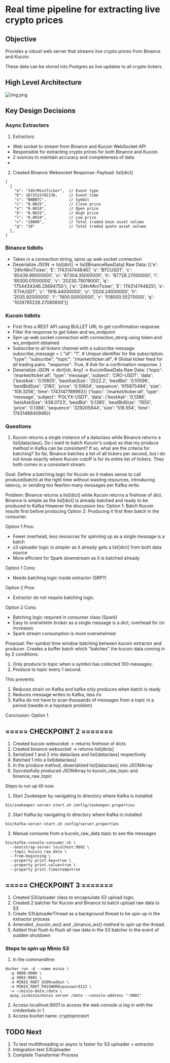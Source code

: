 # Real time pipeline for extracting live crypto prices


## Objective

Provides a robust web server that streams live crypto prices from Binance and Kucoin

These data can be stored into Postgres as live updates to all crypto tickers.

## High Level Architecture
![img.png](./images/img.png)


## Key Design Decisions

### Async Extractors
1. Extractors
- Web socket to stream from Binance and Kucoin WebSocket API
- Responsible for extracting crypto prices for both Binance and Kucoin. 
- 2 sources to maintain accuracy and completeness of data
- 

2. Created Binance Websocket
Response:
Payload: list[dict]
```
[
  {
    "e": "24hrMiniTicker",  // Event type
    "E": 1672515782136,     // Event time
    "s": "BNBBTC",          // Symbol
    "c": "0.0025",          // Close price
    "o": "0.0010",          // Open price
    "h": "0.0025",          // High price
    "l": "0.0010",          // Low price
    "v": "10000",           // Total traded base asset volume
    "q": "18"               // Total traded quote asset volume
  },
]
```

### Binance tidbits
- Takes in a connection string, spins up web socket connection
- Deserialize JSON -> list[dict] -> list[BinanceRawData]
Raw Data:
[{'e': '24hrMiniTicker', 'E': 1743147448467, 's': 'BTCUSDT', 'c': '85439.99000000', 'o': '87304.35000000', 'h': '87728.27000000', 'l': '85300.01000000', 'v': '20230.79019000', 'q': '1754434346.25694750'},
{'e': '24hrMiniTicker', 'E': 1743147448251, 's': 'ETHUSDT', 'c': '1916.44000000', 'o': '2024.24000000', 'h': '2035.92000000', 'l': '1900.00000000', 'v': '518500.55270000', 'q': '1028765226.27080600'}]


### Kucoin tidbits
- First fires a REST API using BULLET URL to get confirmation response
- Filter the response to get token and ws_endpoint
- Spin up web socket connection with connection_string using token and ws_endpoint obtained
- Subscribe to all tickers channel with a subscribe message
subscribe_message = {
    "id": "1",  # Unique identifier for the subscription.
    "type": "subscribe",
    "topic": "/market/ticker:all",  # Global ticker feed for all trading pairs.
    "response": True,  # Ask for a confirmation response.
}
- Deserialize JSON -> dict[str, Any] -> KucoinRawData
Raw Data:
{'topic': '/market/ticker:all', 'type': 'message', 'subject': 'CRO-USDT', 'data': {'bestAsk': '0.10605', 'bestAskSize': '2522.2', 'bestBid': '0.10596', 'bestBidSize': '2160', 'price': '0.10604', 'sequence': '915875484', 'size': '159.3256', 'time': 1743147198992}}
{'topic': '/market/ticker:all', 'type': 'message', 'subject': 'POLYX-USDT', 'data': {'bestAsk': '0.1386', 'bestAskSize': '436.0723', 'bestBid': '0.1385', 'bestBidSize': '7650', 'price': '0.1388', 'sequence': '329205844', 'size': '516.554', 'time': 1743146640946}}


### Questions
1. Kucoin returns a single instance of a dataclass while Binance returns a list[dataclass]. Do I want to batch Kucoin's output so that my produce method
in Kafka can be consistent? If so, what are the criteria for batching? So far, Binance batches a list of all tickers per second, but i do not know
exactly where Kucoin cutoff is for its entire list of tickers. They both comes in a consistent stream.

Goal: Define a batching logic for Kucoin so it makes sense to call produce(batch) at the right time without wasting 
resources, introducing latency, or sending too few/too many messages per Kafka write.

Problem:
Binance returns a list[dict] while Kucoin returns a firehose of dict.
Binance is simple as the list[dict] is already batched and ready to be produced to Kafka
However the discussion lies:
Option 1: Batch Kucoin results first before producing
Option 2: Producing it first then batch in the consumer

Option 1 Pros:
- Fewer overhead, less resources for spinning up as a single message is a batch
- s3 uploader logic is simpler as it already gets a list[dict] from both data source
- More efficient for Spark downstream as it is batched already

Option 1 Cons:
- Needs batching logic inside extractor (SRP?)

Option 2 Pros:
- Extractor do not require batching logic.

Option 2 Cons:
- Batching logic required in consumer class (Spark)
- Easy to overwhelm broker as a single message is a dict, overhead for i/o increases
- Spark stream consumption is more overwhelmed

Proposal:
Per-symbol time window batching between kucoin extractor and producer.
Creates a buffer batch which "batches" the kucoin data coming in by 2 conditions:
1. Only produce to topic when a symbol has collected 100 messages:
2. Produce to topic every 1 second.

This prevents:
1. Reduces strain on Kafka and kafka only produces when batch is ready
2. Reduces message writes to Kafka, less i/o
3. Kafka do not have to scan thousands of messages from a topic in a period (needle in a haystack problem)

Conclusion: Option 1

## ===== CHECKPOINT 2 =======
1. Created kucoin websocket -> returns firehose of dicts
2. Created binance websocket -> returns list[dicts]
3. Serialized 1 and 2 into dataclass and list[dataclass] respectively
4. Batched 1 into a list[dataclass]
5. In the produce method, deserialized list[dataclass] into JSONArray
6. Successfully produced JSONArray to kucoin_raw_topic and binance_raw_topic

Steps to run up till now:
1. Start Zookeeper by navigating to directory where Kafka is installed
```commandline
bin/zookeeper-server-start.sh config/zookeeper.properties
```

2. Start Kafka by navigating to directory where Kafka is installed
```commandline
bin/kafka-server-start.sh config/server.properties
```

3. Manual consume from a kucoin_raw_data topic to see the messages
```commandline
bin/kafka-console-consumer.sh \
  --bootstrap-server localhost:9092 \
  --topic kucoin_raw_data \
  --from-beginning \
  --property print.key=true \
  --property print.value=true \
  --property print.timestamp=true
```

## ===== CHECKPOINT 3 =======
1. Created S3Uploader class to encapsulate S3 upload logic.
2. Created 2 batcher for Kucoin and Binance to batch upload raw data to S3
3. Create S3UploaderThread as a background thread to be spin up in the extractor process
4. Amended _kucoin_ws() and _binance_ws() method to spin up the thread.
5. Added final flush to flush all raw data in the S3 batcher in the event of sudden shutdown

### Steps to spin up Minio S3
1. In the commandline: 
```commandline
docker run -d --name minio \
  -p 9000:9000 \
  -p 9001:9001 \
  -e MINIO_ROOT_USER=admin \
  -e MINIO_ROOT_PASSWORD=password123 \
  -v ~/minio-data:/data \
  quay.io/minio/minio server /data --console-address ":9001"
```

2. Access localhost:9001 to access the web console ui log in with the credentials in 1.
3. Access bucket name: cryptopricesrt

## TODO Next
1. To test multithreading or async is faster for S3 uploader + extractor
2. Integration test S3Uploader
3. Complete Transformer Process